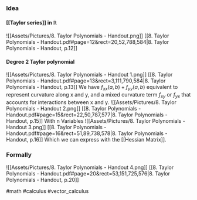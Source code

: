 ### Idea
#### [[Taylor series]] in $\mathbb{R}$
![[Assets/Pictures/8. Taylor Polynomials - Handout.png]]
[[8. Taylor Polynomials - Handout.pdf#page=12&rect=20,52,788,584|8. Taylor Polynomials - Handout, p.12]]
#### Degree 2 Taylor polynomial
![[Assets/Pictures/8. Taylor Polynomials - Handout 1.png]]
[[8. Taylor Polynomials - Handout.pdf#page=13&rect=3,111,790,584|8. Taylor Polynomials - Handout, p.13]]
We have $f_{xx}(a, b) + f_{yy}(a, b)$ equivalent to represent curvature along x and y, and a mixed curvature term $f_{xy}$ or $f_{yx}$ that accounts for interactions between x and y. 
![[Assets/Pictures/8. Taylor Polynomials - Handout 2.png]]
[[8. Taylor Polynomials - Handout.pdf#page=15&rect=22,50,787,577|8. Taylor Polynomials - Handout, p.15]]
With n Variables
![[Assets/Pictures/8. Taylor Polynomials - Handout 3.png]]
[[8. Taylor Polynomials - Handout.pdf#page=16&rect=51,89,738,578|8. Taylor Polynomials - Handout, p.16]]
Which we can express with the [[Hessian Matrix]].
###  Formally
![[Assets/Pictures/8. Taylor Polynomials - Handout 4.png]]
[[8. Taylor Polynomials - Handout.pdf#page=20&rect=53,151,725,576|8. Taylor Polynomials - Handout, p.20]]

#math #calculus #vector_calculus 



